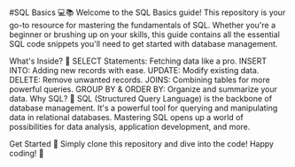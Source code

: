 #SQL Basics 💻📚
Welcome to the SQL Basics guide! This repository is your go-to resource for mastering the fundamentals of SQL. Whether you're a beginner or brushing up on your skills, this guide contains all the essential SQL code snippets you'll need to get started with database management.

What's Inside? 📂
SELECT Statements: Fetching data like a pro.
INSERT INTO: Adding new records with ease.
UPDATE: Modify existing data.
DELETE: Remove unwanted records.
JOINS: Combining tables for more powerful queries.
GROUP BY & ORDER BY: Organize and summarize your data.
Why SQL? 🤔
SQL (Structured Query Language) is the backbone of database management. It's a powerful tool for querying and manipulating data in relational databases. Mastering SQL opens up a world of possibilities for data analysis, application development, and more.

Get Started 🚀
Simply clone this repository and dive into the code! Happy coding! 🎉
